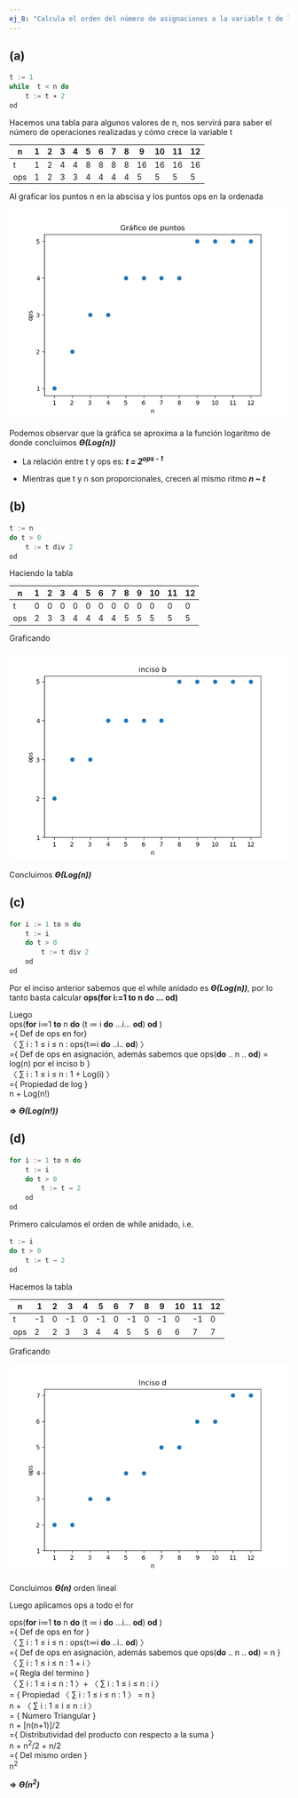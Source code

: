 ```yaml
---
ej_8: "Calcula el orden del número de asignaciones a la variable t de los siguientes algoritmos."
---
```


## (a)

```C
t := 1
while  t < n do  
	t := t ∗ 2
od
```

Hacemos una tabla para algunos valores de n, nos servirá para saber el número de operaciones realizadas y cómo crece la variable t

|	n 		| 	 1   |    2   |   3   |   4    |   5    |   6    |   7    |   8    |    9    |    10   |    11   |    12   |
|-----------|--------|--------|-------|--------|--------|--------|--------|--------|---------|---------|---------|---------|
|	t       |    1   |    2   |   4   |   4    |   8    |   8    |   8    |   8    |   16    |   16    |    16   |   16    |
|	ops     |    1   |    2   |   3   |   3    |   4    |   4    |   4    |   4    |    5    |    5    |    5    |    5    |


Al graficar los puntos n en la abscisa y los puntos ops en la ordenada

![Gráfico de puntos](grafico_a.png)

Podemos observar que la gráfica se aproxima a la función logaritmo de donde concluimos ***Ө(Log(n))***  

- La  relación entre t y ops es: ***t = 2<sup>ops - 1</sup>***  

- Mientras que t y n son proporcionales, crecen al mismo ritmo ***n ~ t***


## (b)

```C
t := n
do t > 0
	t := t div 2
od
```

Haciendo la tabla  

|	n 		| 	 1   |    2   |   3   |   4    |   5    |   6    |   7    |   8    |    9    |    10   |    11   |    12   |
|-----------|--------|--------|-------|--------|--------|--------|--------|--------|---------|---------|---------|---------|
|	t       |    0   |    0   |   0   |   0    |   0    |   0    |   0    |   0    |    0    |    0    |    0    |    0    |
|	ops     |    2   |    3   |   3   |   4    |   4    |   4    |   4    |   5    |    5    |    5    |    5    |    5    |

Graficando  

![inciso b](grafico_b.png)  

Concluimos ***Ө(Log(n))***

## (c)

```C
for i := 1 to n do
	t := i
	do t > 0
		t := t div 2
	od
od
```
Por el inciso anterior sabemos que el while anidado es ***Ө(Log(n))***, por lo tanto basta calcular **ops(for i:=1 to n do ... od)**
 
Luego  
ops(**for** i≔1 **to** n **do** (t ≔ i **do** ...i… **od**) **od** )  
={ Def de ops en for}  
〈 ∑ i : 1 ≤ i ≤ n : ops(t≔i **do** ..i.. **od**) 〉   
={ Def de ops en asignación, además sabemos que ops(**do** .. n .. **od**) = log(n) por el inciso b }  
〈 ∑ i : 1 ≤ i ≤ n : 1 + Log(i) 〉  
={ Propiedad de log }  
n + Log(n!)  

**⇒**  ***Ө(Log(n!))***

## (d)

```C
for i := 1 to n do
	t := i
	do t > 0
		t := t − 2
	od
od
```
Primero calculamos el orden de while anidado, i.e.

```C
t := i
do t > 0
	t := t − 2
od
```
Hacemos la tabla  

|	n 		| 	 1   |    2   |   3   |   4    |   5    |   6    |   7    |   8    |    9    |    10   |    11   |    12   |
|-----------|--------|--------|-------|--------|--------|--------|--------|--------|---------|---------|---------|---------|
|	t       |   -1   |    0   |  -1   |   0    |  -1    |   0    |  -1    |   0    |   -1    |    0    |   -1    |    0    |
|	ops     |    2   |    2   |   3   |   3    |   4    |   4    |   5    |   5    |    6    |    6    |    7    |    7    |

Graficando 

![inciso b](grafico_c.png)  

Concluimos ***Ө(n)*** orden lineal

Luego aplicamos ops a todo el for  

ops(**for** i≔1 **to** n **do** (t ≔ i **do** ...i… **od**) **od** )  
={ Def de ops en for }  
〈 ∑ i : 1 ≤ i ≤ n : ops(t≔i **do** ..i.. **od**) 〉   
={ Def de ops en asignación, además sabemos que ops(**do** .. n .. **od**) = n }  
〈 ∑ i : 1 ≤ i ≤ n : 1 + i 〉  
={ Regla del termino }  
〈 ∑ i : 1 ≤ i ≤ n : 1 〉+ 〈 ∑ i : 1 ≤ i ≤ n : i 〉  
= { Propiedad 〈 ∑ i : 1 ≤ i ≤ n : 1 〉 = n }  
n + 〈 ∑ i : 1 ≤ i ≤ n : i 〉  
= { Numero Triangular }  
n + [n(n+1)]/2  
={ Distributividad del producto con respecto a la suma }  
n + n<sup>2</sup>/2 + n/2  
={ Del mismo orden }  
n<sup>2</sup>  

 **⇒** ***Ө(n<sup>2</sup>)***
